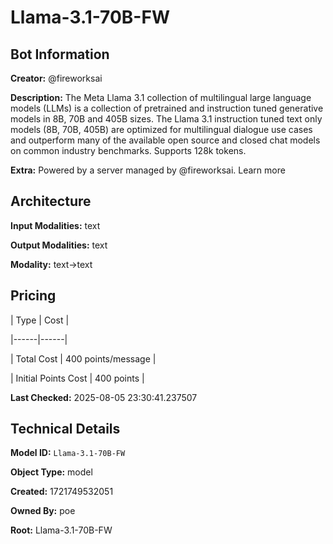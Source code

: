 # Llama-3.1-70B-FW

## Bot Information

**Creator:** @fireworksai

**Description:** The Meta Llama 3.1 collection of multilingual large language models (LLMs) is a collection of pretrained and instruction tuned generative models in 8B, 70B and 405B sizes. The Llama 3.1 instruction tuned text only models (8B, 70B, 405B) are optimized for multilingual dialogue use cases and outperform many of the available open source and closed chat models on common industry benchmarks. Supports 128k tokens.

**Extra:** Powered by a server managed by @fireworksai. Learn more


## Architecture

**Input Modalities:** text

**Output Modalities:** text

**Modality:** text->text


## Pricing

| Type | Cost |

|------|------|

| Total Cost | 400 points/message |

| Initial Points Cost | 400 points |


**Last Checked:** 2025-08-05 23:30:41.237507


## Technical Details

**Model ID:** `Llama-3.1-70B-FW`

**Object Type:** model

**Created:** 1721749532051

**Owned By:** poe

**Root:** Llama-3.1-70B-FW
